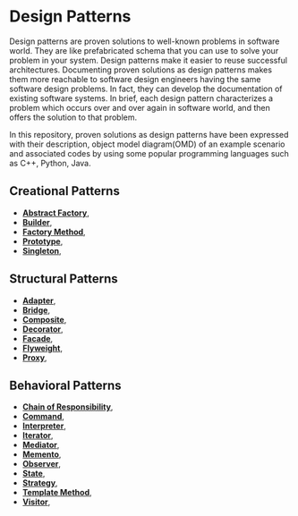 # Design Patterns

Design patterns are proven solutions to well-known problems in software world. They are like prefabricated schema that you can use to solve your problem in your system. Design patterns make it easier to reuse successful architectures. Documenting proven solutions as design patterns makes them more reachable to software design engineers having the same software design problems. In fact, they can develop the documentation of existing software systems. In brief, each design pattern characterizes a problem which occurs over and over again in software world, and then offers the solution to that problem.

In this repository, proven solutions as design patterns have been expressed with their description, object model diagram(OMD) of an example scenario and associated codes by using some popular programming languages such as C++, Python, Java. 

## Creational Patterns
- [**Abstract Factory**](https://github.com/yilmazbayindir/Design_Patterns/tree/main/Creational_Patterns/Abstract_Factory),
- [**Builder**](https://github.com/yilmazbayindir/Design_Patterns/tree/main/Creational_Patterns/Builder),
- [**Factory Method**](https://github.com/yilmazbayindir/Design_Patterns/tree/main/Creational_Patterns/Factory_Method),
- [**Prototype**](https://github.com/yilmazbayindir/Design_Patterns/tree/main/Creational_Patterns/Prototype),
- [**Singleton**](https://github.com/yilmazbayindir/Design_Patterns/tree/main/Creational_Patterns/Singleton),
## Structural Patterns
- [**Adapter**](https://github.com/yilmazbayindir/Design_Patterns/tree/main/Structural_Patterns/Adapter), 
- [**Bridge**](https://github.com/yilmazbayindir/Design_Patterns/tree/main/Structural_Patterns/Bridge), 
- [**Composite**](https://github.com/yilmazbayindir/Design_Patterns/tree/main/Structural_Patterns/Composite),
- [**Decorator**](https://github.com/yilmazbayindir/Design_Patterns/tree/main/Structural_Patterns/Decorator),
- [**Facade**](https://github.com/yilmazbayindir/Design_Patterns/tree/main/Structural_Patterns/Facade),
- [**Flyweight**](https://github.com/yilmazbayindir/Design_Patterns/tree/main/Structural_Patterns/Flyweight),
- [**Proxy**](https://github.com/yilmazbayindir/Design_Patterns/tree/main/Structural_Patterns/Proxy),
## Behavioral Patterns
- [**Chain of Responsibility**](https://github.com/yilmazbayindir/Design_Patterns/tree/main/Behavioral_Patterns/Chain_of_Responsibility),
- [**Command**](https://github.com/yilmazbayindir/Design_Patterns/tree/main/Behavioral_Patterns/Command),
- [**Interpreter**](https://github.com/yilmazbayindir/Design_Patterns/tree/main/Behavioral_Patterns/Interpreter),
- [**Iterator**](https://github.com/yilmazbayindir/Design_Patterns/tree/main/Behavioral_Patterns/Iterator),
- [**Mediator**](https://github.com/yilmazbayindir/Design_Patterns/tree/main/Behavioral_Patterns/Mediator),
- [**Memento**](https://github.com/yilmazbayindir/Design_Patterns/tree/main/Behavioral_Patterns/Memento),
- [**Observer**](https://github.com/yilmazbayindir/Design_Patterns/tree/main/Behavioral_Patterns/Observer),
- [**State**](https://github.com/yilmazbayindir/Design_Patterns/tree/main/Behavioral_Patterns/State),
- [**Strategy**](https://github.com/yilmazbayindir/Design_Patterns/tree/main/Behavioral_Patterns/Strategy),
- [**Template Method**](https://github.com/yilmazbayindir/Design_Patterns/tree/main/Behavioral_Patterns/Template_Method),
- [**Visitor**](https://github.com/yilmazbayindir/Design_Patterns/tree/main/Behavioral_Patterns/Visitor),
